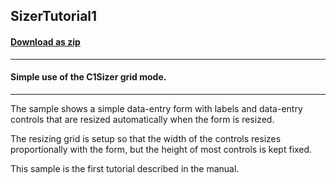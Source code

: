 ## SizerTutorial1
#### [Download as zip](https://minhaskamal.github.io/DownGit/#/home?url=https://github.com/GrapeCity/ComponentOne-WinForms-Samples/tree/master/NetFramework\Sizer\VB\SizerTutorial1)
____
#### Simple use of the C1Sizer grid mode.
____
The sample shows a simple data-entry form with labels and data-entry controls that are resized automatically when the form is resized. 

The resizing grid is setup so that the width of the controls resizes proportionally with the form, but the height of most controls is kept fixed. 

This sample is the first tutorial described in the manual. 